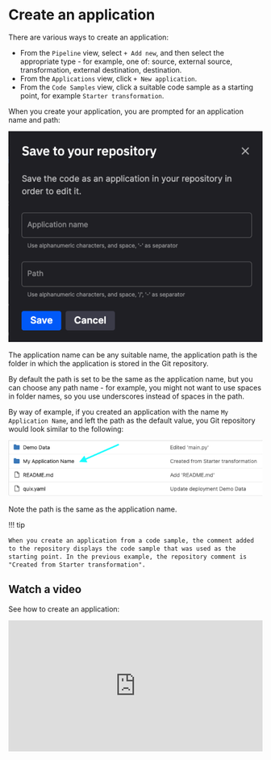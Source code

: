 # Create an application

There are various ways to create an application:

* From the `Pipeline` view, select `+ Add new`, and then select the appropriate type - for example, one of: source, external source, transformation, external destination, destination.
* From the `Applications` view, click `+ New application`.
* From the `Code Samples` view, click a suitable code sample as a starting point, for example `Starter transformation`.

When you create your application, you are prompted for an application name and path:

![Application name and path](../images/application/save-code-sample.png)

The application name can be any suitable name, the application path is the folder in which the application is stored in the Git repository. 

By default the path is set to be the same as the application name, but you can choose any path name - for example, you might not want to use spaces in folder names, so you use underscores instead of spaces in the path.

By way of example, if you created an application with the name `My Application Name`, and left the path as the default value, you Git repository would look similar to the following:

![Application path](../images/application/application-path.png)

Note the path is the same as the application name.

!!! tip

    When you create an application from a code sample, the comment added to the repository displays the code sample that was used as the starting point. In the previous example, the repository comment is "Created from Starter transformation".

## Watch a video

See how to create an application:

<div style="position: relative; padding-bottom: 51.49769585253456%; height: 0;"><iframe src="https://www.loom.com/embed/dee01c5f7d0d4d338504c3c09dcd3181?sid=c4af0f1f-51e5-4ca3-9f01-8e9a4dc3a06e" frameborder="0" webkitallowfullscreen mozallowfullscreen allowfullscreen style="position: absolute; top: 0; left: 0; width: 100%; height: 100%;"></iframe></div>
